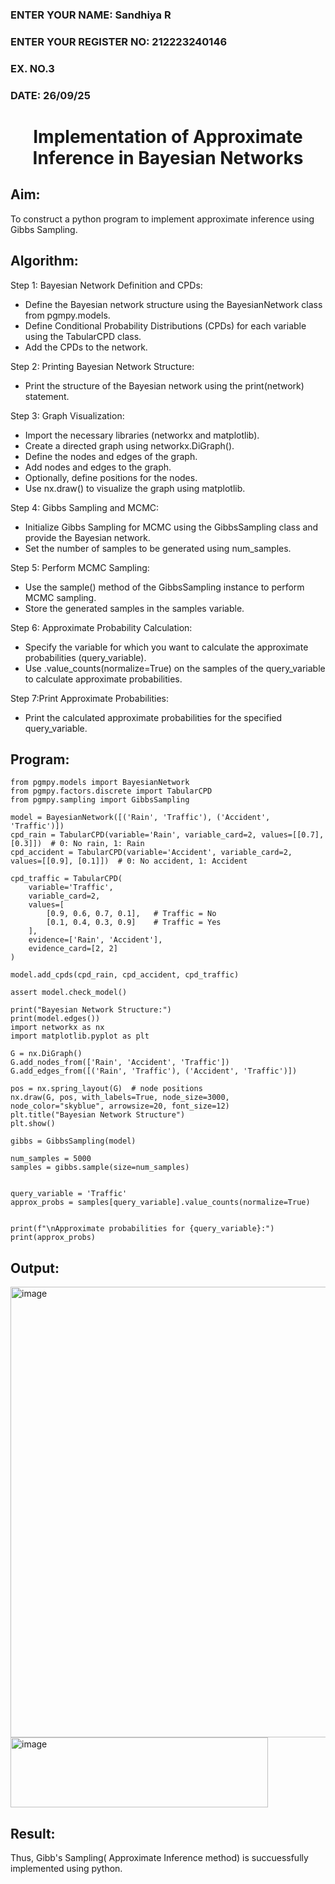 <H3>ENTER YOUR NAME: Sandhiya R</H3>
<H3>ENTER YOUR REGISTER NO: 212223240146</H3>
<H3>EX. NO.3</H3>
<H3>DATE: 26/09/25</H3>
<H1 ALIGN =CENTER> Implementation of Approximate Inference in Bayesian Networks
</H1>

## Aim: 
   To construct a python program to implement approximate inference using Gibbs Sampling.</br>
## Algorithm:
   Step 1: Bayesian Network Definition and CPDs:<br>
    <ul> <li>Define the Bayesian network structure using the BayesianNetwork class from pgmpy.models.</li>
    <li>Define Conditional Probability Distributions (CPDs) for each variable using the TabularCPD class.</li>
    <li>Add the CPDs to the network.</li></ul>
    Step 2: Printing Bayesian Network Structure:<br>
    <ul><li>Print the structure of the Bayesian network using the print(network) statement.</li></ul>
   Step 3: Graph Visualization:
    <ul><li>Import the necessary libraries (networkx and matplotlib).</li>
    <li>Create a directed graph using networkx.DiGraph().</li>
    <li>Define the nodes and edges of the graph.</li>
    <li>Add nodes and edges to the graph.</li>
    <li>Optionally, define positions for the nodes.</li>
    <li>Use nx.draw() to visualize the graph using matplotlib.</li></ul>
    Step 4: Gibbs Sampling and MCMC:<br>
    <ul><li>Initialize Gibbs Sampling for MCMC using the GibbsSampling class and provide the Bayesian network.</li>
    <li>Set the number of samples to be generated using num_samples.</li></ul>
    Step 5: Perform MCMC Sampling:<br>
    <ul><li>Use the sample() method of the GibbsSampling instance to perform MCMC sampling.</li>
    <li>Store the generated samples in the samples variable.</li></ul>
    Step 6: Approximate Probability Calculation:<br>
    <ul><li>Specify the variable for which you want to calculate the approximate probabilities (query_variable).</li>
    <li>Use .value_counts(normalize=True) on the samples of the query_variable to calculate approximate probabilities.</li></ul>
    Step 7:Print Approximate Probabilities:<br>
    <ul><li>Print the calculated approximate probabilities for the specified query_variable.</li></ul>


## Program:
```
from pgmpy.models import BayesianNetwork
from pgmpy.factors.discrete import TabularCPD
from pgmpy.sampling import GibbsSampling

model = BayesianNetwork([('Rain', 'Traffic'), ('Accident', 'Traffic')])
cpd_rain = TabularCPD(variable='Rain', variable_card=2, values=[[0.7], [0.3]])  # 0: No rain, 1: Rain
cpd_accident = TabularCPD(variable='Accident', variable_card=2, values=[[0.9], [0.1]])  # 0: No accident, 1: Accident

cpd_traffic = TabularCPD(
    variable='Traffic',
    variable_card=2,
    values=[
        [0.9, 0.6, 0.7, 0.1],   # Traffic = No
        [0.1, 0.4, 0.3, 0.9]    # Traffic = Yes
    ],
    evidence=['Rain', 'Accident'],
    evidence_card=[2, 2]
)

model.add_cpds(cpd_rain, cpd_accident, cpd_traffic)

assert model.check_model()

print("Bayesian Network Structure:")
print(model.edges())
import networkx as nx
import matplotlib.pyplot as plt

G = nx.DiGraph()
G.add_nodes_from(['Rain', 'Accident', 'Traffic'])
G.add_edges_from([('Rain', 'Traffic'), ('Accident', 'Traffic')])

pos = nx.spring_layout(G)  # node positions
nx.draw(G, pos, with_labels=True, node_size=3000, node_color="skyblue", arrowsize=20, font_size=12)
plt.title("Bayesian Network Structure")
plt.show()

gibbs = GibbsSampling(model)

num_samples = 5000
samples = gibbs.sample(size=num_samples)


query_variable = 'Traffic'
approx_probs = samples[query_variable].value_counts(normalize=True)


print(f"\nApproximate probabilities for {query_variable}:")
print(approx_probs)
```



## Output:
<img width="828" height="721" alt="image" src="https://github.com/user-attachments/assets/41a997f6-cb44-4837-8892-81833b55117d" />
<img width="412" height="112" alt="image" src="https://github.com/user-attachments/assets/e3c4e7d5-b538-4df8-87ef-a7f400a9db2b" />


## Result:
Thus, Gibb's Sampling( Approximate Inference method) is succuessfully implemented using python.
